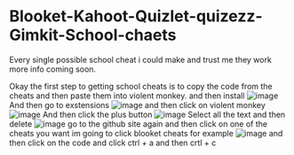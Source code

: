 # Blooket-Kahoot-Quizlet-quizezz-Gimkit-School-chaets
Every single possible school cheat i could make and trust me they work more info coming soon.

Okay the first step to getting school cheats is to copy the code from the cheats and then paste them into violent monkey.
and then install
![image](https://github.com/user-attachments/assets/dee8e7c0-04d5-43fc-9ea4-6a317aeadf7d)
And then go to exstensions
![image](https://github.com/user-attachments/assets/eaeb8463-a9fb-4439-96fb-619a3b5d5248)
and then click on violent monkey
![image](https://github.com/user-attachments/assets/33f51e76-2540-49b9-b537-196c9ce403b9)
And then click the plus button
![image](https://github.com/user-attachments/assets/5343f2d5-f72a-4163-ad92-19bc1cc9e6b1)
Select all the text and then delete
![image](https://github.com/user-attachments/assets/afa4ef3f-9cfc-4593-8742-09de71e8a51c)
go to the github site again and then click on one of the cheats you want im going to click blooket cheats for example
![image](https://github.com/user-attachments/assets/0c1c7f2b-f1ee-4233-ac7d-9d818c27608f)
and then click on the code and click ctrl + a and then crtl + c
